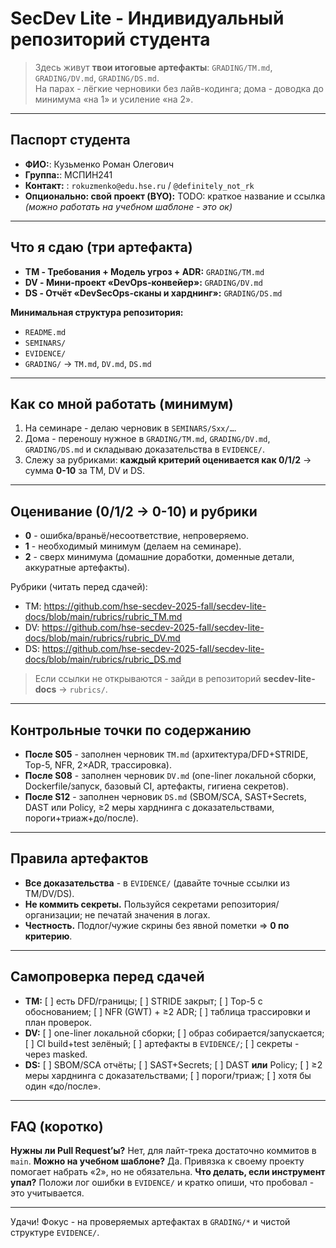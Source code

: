# SecDev Lite - Индивидуальный репозиторий студента

> Здесь живут **твои итоговые артефакты**: `GRADING/TM.md`, `GRADING/DV.md`, `GRADING/DS.md`.  
> На парах - лёгкие черновики без лайв-кодинга; дома - доводка до минимума «на 1» и усиление «на 2».

---

## Паспорт студента

- **ФИО:**: Кузьменко Роман Олегович
- **Группа:**: МСПИН241
- **Контакт:** : `rokuzmenko@edu.hse.ru` / `@definitely_not_rk`
- **Опционально: свой проект (BYO):** TODO: краткое название и ссылка
  _(можно работать на учебном шаблоне - это ок)_

---

## Что я сдаю (три артефакта)

- **TM - Требования + Модель угроз + ADR:** `GRADING/TM.md`
- **DV - Мини-проект «DevOps-конвейер»:** `GRADING/DV.md`
- **DS - Отчёт «DevSecOps-сканы и харднинг»:** `GRADING/DS.md`

**Минимальная структура репозитория:**

- `README.md`
- `SEMINARS/`
- `EVIDENCE/`
- `GRADING/` → `TM.md`, `DV.md`, `DS.md`

---

## Как со мной работать (минимум)

1. На семинаре - делаю черновик в `SEMINARS/Sxx/…`.
2. Дома - переношу нужное в `GRADING/TM.md`, `GRADING/DV.md`, `GRADING/DS.md` и складываю доказательства в `EVIDENCE/`.
3. Слежу за рубриками: **каждый критерий оценивается как 0/1/2** → сумма **0-10** за TM, DV и DS.

---

## Оценивание (0/1/2 → 0-10) и рубрики

- **0** - ошибка/враньё/несоответствие, непроверяемо.
- **1** - необходимый минимум (делаем на семинаре).
- **2** - сверх минимума (домашние доработки, доменные детали, аккуратные артефакты).

Рубрики (читать перед сдачей):

- TM: <https://github.com/hse-secdev-2025-fall/secdev-lite-docs/blob/main/rubrics/rubric_TM.md>
- DV: <https://github.com/hse-secdev-2025-fall/secdev-lite-docs/blob/main/rubrics/rubric_DV.md>
- DS: <https://github.com/hse-secdev-2025-fall/secdev-lite-docs/blob/main/rubrics/rubric_DS.md>

> Если ссылки не открываются - зайди в репозиторий **secdev-lite-docs** → `rubrics/`.

---

## Контрольные точки по содержанию

- **После S05** - заполнен черновик `TM.md` (архитектура/DFD+STRIDE, Top-5, NFR, 2×ADR, трассировка).
- **После S08** - заполнен черновик `DV.md` (one-liner локальной сборки, Dockerfile/запуск, базовый CI, артефакты, гигиена секретов).
- **После S12** - заполнен черновик `DS.md` (SBOM/SCA, SAST+Secrets, DAST или Policy, ≥2 меры харднинга с доказательствами, пороги+триаж+до/после).

---

## Правила артефактов

- **Все доказательства** - в `EVIDENCE/` (давайте точные ссылки из TM/DV/DS).
- **Не коммить секреты.** Пользуйся секретами репозитория/организации; не печатай значения в логах.
- **Честность.** Подлог/чужие скрины без явной пометки ⇒ **0 по критерию**.

---

## Самопроверка перед сдачей

- **TM:** [ ] есть DFD/границы; [ ] STRIDE закрыт; [ ] Top-5 с обоснованием; [ ] NFR (GWT) + ≥2 ADR; [ ] таблица трассировки и план проверок.
- **DV:** [ ] one-liner локальной сборки; [ ] образ собирается/запускается; [ ] CI build+test зелёный; [ ] артефакты в `EVIDENCE/`; [ ] секреты - через masked.
- **DS:** [ ] SBOM/SCA отчёты; [ ] SAST+Secrets; [ ] DAST **или** Policy; [ ] ≥2 меры харднинга с доказательствами; [ ] пороги/триаж; [ ] хотя бы один «до/после».

---

## FAQ (коротко)

**Нужны ли Pull Request’ы?** Нет, для лайт-трека достаточно коммитов в `main`.
**Можно на учебном шаблоне?** Да. Привязка к своему проекту помогает набрать «2», но не обязательна.
**Что делать, если инструмент упал?** Положи лог ошибки в `EVIDENCE/` и кратко опиши, что пробовал - это учитывается.

---

Удачи! Фокус - на проверяемых артефактах в `GRADING/*` и чистой структуре `EVIDENCE/`.
